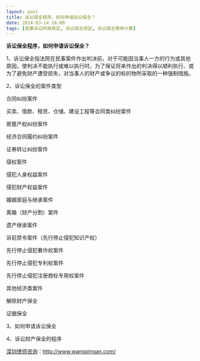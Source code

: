 ```yaml
---
layout: post
title: 诉讼保全程序，如何申请诉讼保全？
date: 2014-03-14 16:09
tags: [民事诉讼时效规定, 诉讼保全规定, 诉讼保全费用计算]
---
```

<strong>诉讼保全程序，如何申请诉讼保全？</strong>

1、诉讼保全指法院在民事案件作出判决前，对于可能因当事人一方的行为或其他原因，使判决不能执行或难以执行时，为了保证将来作出的判决得以顺利执行、或为了避免财产遭受损失，对当事人的财产或争议的标的物所采取的一种强制措施。

2、诉讼保全的案件类型

合同纠纷案件

买卖、借款、租赁、仓储、建设工程等合同类纠纷案件

房屋产权纠纷案件

经济合同履约纠纷案件

证券转让纠纷案件

侵权案件

侵犯人身权益案件

侵犯财产权益案件

婚姻家庭与继承案件

离婚（财产分割）案件

遗产继承案件

诉前禁令案件（先行停止侵犯知识产权）

先行停止侵犯著作权案件

先行停止侵犯专利权案件

先行停止侵犯注册商标专用权案件

其他经济类案件

解除财产保全

证据保全

3、如何申请诉讼保全

4、诉讼财产保全的程序

<a href="http://www.wangpingan.com/">深圳律师咨询</a>：<a href="http://www.wangpingan.com/">http://www.wangpingan.com/</a>

